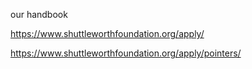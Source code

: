 our handbook

https://www.shuttleworthfoundation.org/apply/

https://www.shuttleworthfoundation.org/apply/pointers/



